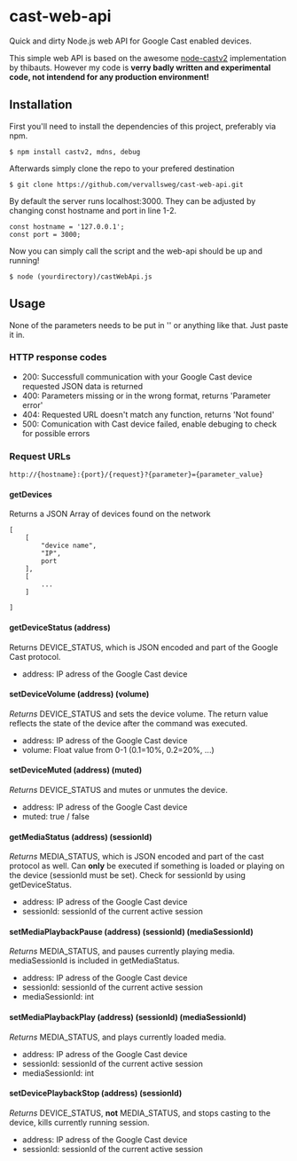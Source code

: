 # cast-web-api
Quick and dirty Node.js web API for Google Cast enabled devices.

This simple web API is based on the awesome [node-castv2](https://github.com/thibauts/node-castv2 "node-castv2") implementation by thibauts.
However my code is **verry badly written and experimental code, not intendend for any production environment!**

Installation
------------

First you'll need to install the dependencies of this project, preferably via npm.

    $ npm install castv2, mdns, debug

Afterwards simply clone the repo to your prefered destination

    $ git clone https://github.com/vervallsweg/cast-web-api.git


By default the server runs localhost:3000. They can be adjusted by changing const hostname and port in line 1-2.

```
const hostname = '127.0.0.1';
const port = 3000;
```

Now you can simply call the script and the web-api should be up and running!

    $ node (yourdirectory)/castWebApi.js


Usage
-----
None of the parameters needs to be put in '' or anything like that. Just paste it in.

### HTTP response codes
- 200: Successfull communication with your Google Cast device requested JSON data is returned
- 400: Parameters missing or in the wrong format, returns 'Parameter error'
- 404: Requested URL doesn't match any function, returns 'Not found'
- 500: Comunication with Cast device failed, enable debuging to check for possible errors

### Request URLs

    http://{hostname}:{port}/{request}?{parameter}={parameter_value}

#### getDevices
Returns a JSON Array of devices found on the network
``` 
[
	[
		"device name",
		"IP",
		port
	],
	[
		...
	]

]
```

#### getDeviceStatus (address)
Returns DEVICE_STATUS,
which is JSON encoded and part of the Google Cast protocol.
- address: IP adress of the Google Cast device

#### setDeviceVolume (address) (volume) 
*Returns* DEVICE_STATUS
and sets the device volume. The return value reflects the state of the device after the command was executed.
- address: IP adress of the Google Cast device
- volume: Float value from 0-1 (0.1=10%, 0.2=20%, ...)

#### setDeviceMuted (address) (muted)
*Returns* DEVICE_STATUS
and mutes or unmutes the device.
- address: IP adress of the Google Cast device
- muted: true / false

#### getMediaStatus (address) (sessionId)
*Returns* MEDIA_STATUS,
which is JSON encoded and part of the cast protocol as well. 
Can **only** be executed if something is loaded or playing on the device (sessionId must be set). Check for sessionId by using getDeviceStatus.
- address: IP adress of the Google Cast device
- sessionId: sessionId of the current active session

#### setMediaPlaybackPause (address) (sessionId) (mediaSessionId)
*Returns* MEDIA_STATUS,
and pauses currently playing media. mediaSessionId is included in getMediaStatus.
- address: IP adress of the Google Cast device
- sessionId: sessionId of the current active session
- mediaSessionId: int

#### setMediaPlaybackPlay (address) (sessionId) (mediaSessionId)
*Returns* MEDIA_STATUS,
and plays currently loaded media.
- address: IP adress of the Google Cast device
- sessionId: sessionId of the current active session
- mediaSessionId: int

#### setDevicePlaybackStop (address) (sessionId)
*Returns* DEVICE_STATUS, **not** MEDIA_STATUS,
and stops casting to the device, kills currently running session. 
- address: IP adress of the Google Cast device
- sessionId: sessionId of the current active session